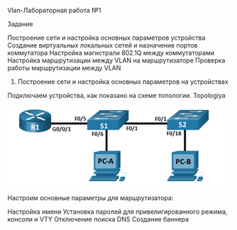 Vlan-Лабораторная работа №1

Задание

Построение сети и настройка основных параметров устройства
Создание виртуальных локальных сетей и назначение портов коммутатора
Настройка магистрали 802.1Q между коммутаторами
Настройка маршрутизации между VLAN на маршрутизаторе
Проверка работы маршрутизации между VLAN

1. Построение сети и настройка основных параметров на устройствах

Подключаем устройства, как показано на схеме топологии. Topologiya


![alt text](Topologiya.png)



Настроим основные параметры для маршрутизатора:

Настройка имени
Установка паролей для привелигированного режима, консоли и VTY
Отключение поиска DNS
Создание баннера
